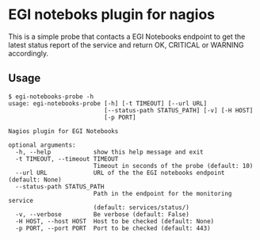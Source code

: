 # EGI noteboks plugin for nagios

This is a simple probe that contacts a EGI Notebooks endpoint
to get the latest status report of the service and return OK, CRITICAL or WARNING accordingly.

## Usage

```
$ egi-notebooks-probe -h
usage: egi-notebooks-probe [-h] [-t TIMEOUT] [--url URL]
                           [--status-path STATUS_PATH] [-v] [-H HOST]
                           [-p PORT]

Nagios plugin for EGI Notebooks

optional arguments:
  -h, --help            show this help message and exit
  -t TIMEOUT, --timeout TIMEOUT
                        Timeout in seconds of the probe (default: 10)
  --url URL             URL of the the EGI notebooks endpoint (default: None)
  --status-path STATUS_PATH
                        Path in the endpoint for the monitoring service
                        (default: services/status/)
  -v, --verbose         Be verbose (default: False)
  -H HOST, --host HOST  Host to be checked (default: None)
  -p PORT, --port PORT  Port to be checked (default: 443)
```

